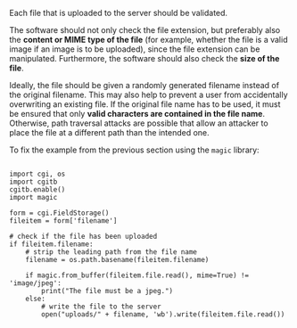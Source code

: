 Each file that is uploaded to the server should be validated.

The software should not only check the file extension, but preferably also the **content or MIME type of the file** (for example, whether the file is a valid image if an image is to be uploaded), since the file extension can be manipulated.
Furthermore, the software should also check the **size of the file**.

Ideally, the file should be given a randomly generated filename instead of the original filename. This may also help to prevent a user from accidentally overwriting an existing file.
If the original file name has to be used, it must be ensured that only **valid characters are contained in the file name**. Otherwise, path traversal attacks are possible that allow an attacker to place the file at a different path than the intended one.

To fix the example from the previous section using the `magic` library:

<pre class="language-python line-numbers"><code>
import cgi, os
import cgitb
cgitb.enable()
import magic

form = cgi.FieldStorage()
fileitem = form['filename']

# check if the file has been uploaded
if fileitem.filename:
    # strip the leading path from the file name
    filename = os.path.basename(fileitem.filename)

    if magic.from_buffer(fileitem.file.read(), mime=True) != 'image/jpeg':
        print("The file must be a jpeg.")
    else:
        # write the file to the server
        open("uploads/" + filename, 'wb').write(fileitem.file.read())
</code></pre>
